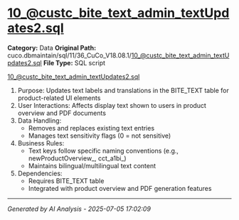 # 10_@custc_bite_text_admin_textUpdates2.sql

**Category:** Data
**Original Path:** cuco.dbmaintain/sql/11/36_CuCo_V18.08.1/10_@custc_bite_text_admin_textUpdates2.sql
**File Type:** SQL script

10_@custc_bite_text_admin_textUpdates2.sql
1. Purpose: Updates text labels and translations in the BITE_TEXT table for product-related UI elements
2. User Interactions: Affects display text shown to users in product overview and PDF documents
3. Data Handling:
   - Removes and replaces existing text entries
   - Manages text sensitivity flags (0 = not sensitive)
4. Business Rules:
   - Text keys follow specific naming conventions (e.g., newProductOverview_, cct_a1bi_)
   - Maintains bilingual/multilingual text content
5. Dependencies:
   - Requires BITE_TEXT table
   - Integrated with product overview and PDF generation features

---
*Generated by AI Analysis - 2025-07-05 17:02:09*
